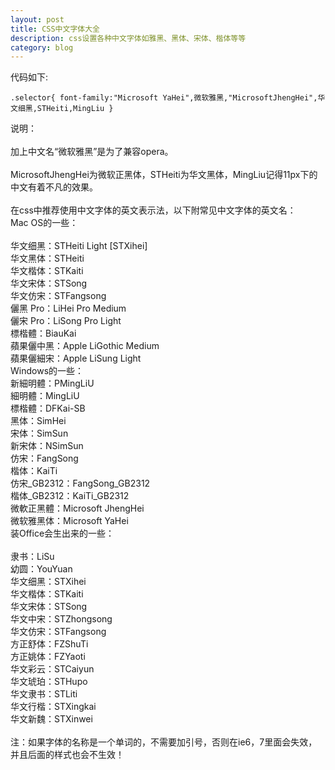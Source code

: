 ```yaml
---
layout: post
title: CSS中文字体大全
description: css设置各种中文字体如雅黑、黑体、宋体、楷体等等
category: blog
---
```


代码如下:

	.selector{ font-family:"Microsoft YaHei",微软雅黑,"MicrosoftJhengHei",华文细黑,STHeiti,MingLiu }
	
说明： <br /><br />加上中文名&ldquo;微软雅黑&rdquo;是为了兼容opera。 <br /><br />MicrosoftJhengHei为微软正黑体，STHeiti为华文黑体，MingLiu记得11px下的中文有着不凡的效果。 <br /><br />在css中推荐使用中文字体的英文表示法，以下附常见中文字体的英文名： <br />Mac OS的一些： <br /><br />华文细黑：STHeiti Light [STXihei] <br />华文黑体：STHeiti <br />华文楷体：STKaiti <br />华文宋体：STSong <br />华文仿宋：STFangsong <br />儷黑 Pro：LiHei Pro Medium <br />儷宋 Pro：LiSong Pro Light <br />標楷體：BiauKai <br />蘋果儷中黑：Apple LiGothic Medium <br />蘋果儷細宋：Apple LiSung Light <br />Windows的一些： <br />新細明體：PMingLiU <br />細明體：MingLiU <br />標楷體：DFKai-SB <br />黑体：SimHei <br />宋体：SimSun <br />新宋体：NSimSun <br />仿宋：FangSong <br />楷体：KaiTi <br />仿宋_GB2312：FangSong_GB2312 <br />楷体_GB2312：KaiTi_GB2312 <br />微軟正黑體：Microsoft JhengHei <br />微软雅黑体：Microsoft YaHei <br />装Office会生出来的一些： <br /><br />隶书：LiSu <br />幼圆：YouYuan <br />华文细黑：STXihei <br />华文楷体：STKaiti <br />华文宋体：STSong <br />华文中宋：STZhongsong <br />华文仿宋：STFangsong <br />方正舒体：FZShuTi <br />方正姚体：FZYaoti <br />华文彩云：STCaiyun <br />华文琥珀：STHupo <br />华文隶书：STLiti <br />华文行楷：STXingkai <br />华文新魏：STXinwei <br /><br />注：如果字体的名称是一个单词的，不需要加引号，否则在ie6，7里面会失效，并且后面的样式也会不生效！

